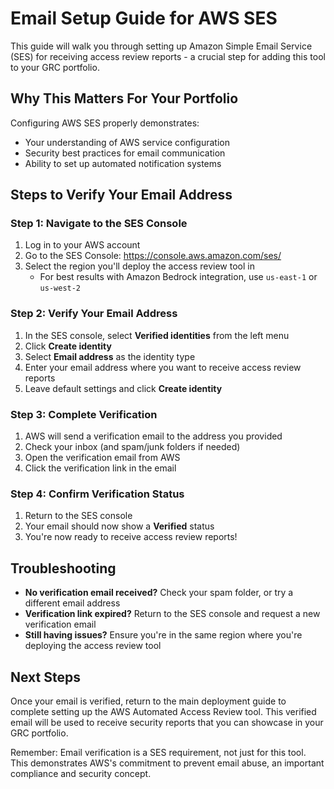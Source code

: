 # Email Setup Guide for AWS SES

This guide will walk you through setting up Amazon Simple Email Service (SES) for receiving access review reports - a crucial step for adding this tool to your GRC portfolio.

## Why This Matters For Your Portfolio

Configuring AWS SES properly demonstrates:
- Your understanding of AWS service configuration
- Security best practices for email communication
- Ability to set up automated notification systems

## Steps to Verify Your Email Address

### Step 1: Navigate to the SES Console

1. Log in to your AWS account
2. Go to the SES Console: https://console.aws.amazon.com/ses/
3. Select the region you'll deploy the access review tool in
   - For best results with Amazon Bedrock integration, use `us-east-1` or `us-west-2`

### Step 2: Verify Your Email Address

1. In the SES console, select **Verified identities** from the left menu
2. Click **Create identity**
3. Select **Email address** as the identity type
4. Enter your email address where you want to receive access review reports
5. Leave default settings and click **Create identity**

### Step 3: Complete Verification

1. AWS will send a verification email to the address you provided
2. Check your inbox (and spam/junk folders if needed)
3. Open the verification email from AWS
4. Click the verification link in the email

### Step 4: Confirm Verification Status

1. Return to the SES console
2. Your email should now show a **Verified** status
3. You're now ready to receive access review reports!

## Troubleshooting

- **No verification email received?** Check your spam folder, or try a different email address
- **Verification link expired?** Return to the SES console and request a new verification email
- **Still having issues?** Ensure you're in the same region where you're deploying the access review tool

## Next Steps

Once your email is verified, return to the main deployment guide to complete setting up the AWS Automated Access Review tool. This verified email will be used to receive security reports that you can showcase in your GRC portfolio.

Remember: Email verification is a SES requirement, not just for this tool. This demonstrates AWS's commitment to prevent email abuse, an important compliance and security concept.